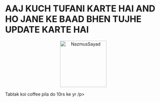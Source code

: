 # AAJ KUCH TUFANI KARTE HAI AND HO JANE KE BAAD BHEN TUJHE UPDATE KARTE HAI 


<p align="center">
  <a href="https://www.buymeacoffee.com/NazmusSayad">
    <img align="center" src="https://cdn.buymeacoffee.com/buttons/v2/default-yellow.png" width="150" alt="NazmusSayad" />
  </a>
  <p>Tabtak koi coffee pila do 10rs ke yr /p>
</p>

